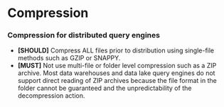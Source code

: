 # Compression

### Compression for distributed query engines
- __[SHOULD]__ Compress ALL files prior to distribution using single-file methods such as GZIP or SNAPPY. 
- __[MUST]__ Not use multi-file or folder level compression such as a ZIP archive. Most data warehouses and data lake query engines do not support direct reading of ZIP archives because the file format in the folder cannot be guaranteed and the unpredictability of the decompression action.  